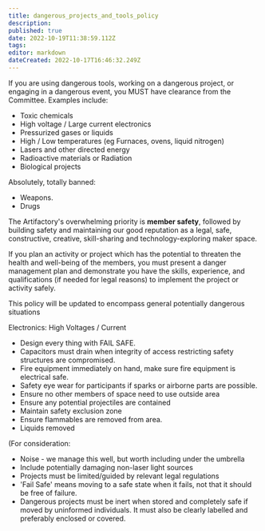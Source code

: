 ```yaml
---
title: dangerous_projects_and_tools_policy
description: 
published: true
date: 2022-10-19T11:38:59.112Z
tags: 
editor: markdown
dateCreated: 2022-10-17T16:46:32.249Z
---
```


If you are using dangerous tools, working on a dangerous project, or engaging in a dangerous event, you MUST have clearance from the Committee. Examples include:

-   Toxic chemicals
-   High voltage / Large current electronics
-   Pressurized gases or liquids
-   High / Low temperatures (eg Furnaces, ovens, liquid nitrogen)
-   Lasers and other directed energy
-   Radioactive materials or Radiation
-   Biological projects

Absolutely, totally banned:

-   Weapons.
-   Drugs

The Artifactory's overwhelming priority is **member safety**, followed by building safety and maintaining our good reputation as a legal, safe, constructive, creative, skill-sharing and technology-exploring maker space.

If you plan an activity or project which has the potential to threaten the health and well-being of the members, you must present a danger management plan and demonstrate you have the skills, experience, and qualifications (if needed for legal reasons) to implement the project or activity safely.

This policy will be updated to encompass general potentially dangerous situations

Electronics: High Voltages / Current

-   Design every thing with FAIL SAFE.
-   Capacitors must drain when integrity of access restricting safety structures are compromised.
-   Fire equipment immediately on hand, make sure fire equipment is electrical safe.
-   Safety eye wear for participants if sparks or airborne parts are possible.
-   Ensure no other members of space need to use outside area
-   Ensure any potential projectiles are contained
-   Maintain safety exclusion zone
-   Ensure flammables are removed from area.
-   Liquids removed

(For consideration:

-   Noise - we manage this well, but worth including under the umbrella
-   Include potentially damaging non-laser light sources
-   Projects must be limited/guided by relevant legal regulations
-   'Fail Safe' means moving to a safe state when it fails, not that it should be free of failure.
-   Dangerous projects must be inert when stored and completely safe if moved by uninformed individuals. It must also be clearly labelled and preferably enclosed or covered.
